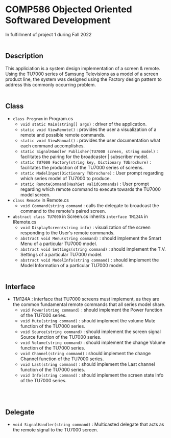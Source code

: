 # COMP586 Objected Oriented Softwared Development
In fulfillment of project 1 during Fall 2022
<br><br>
## Description
This appliciation is a system design implementation of a screen & remote. Using the TU7000 series of Samsung Televisions as a model of a screen product line, the system was designed using the Factory design pattern to address this commonly occurring problem.
<br><br>
## Class
- `class Program` in Program.cs
  - `void static Main(string[] args)` : driver of the application.
  - `static void ViewRemote()` : provides the user a visualization of a remote and possible remote commands.
  - `static void ViewManual()` : provides the user documentation what each command accomplishes.
  - `static SignalHandler Publisher(TU7000 screen, string model)` : facilitates the pairing for the broadcaster | subscriber model.
  - `static TU7000 Factory(string key, Dictionary TUbrochure)` : facilitates the production of the TU7000 series of screens.
  - `static ModelInput(Dictionary TUbrochure)` : User prompt regarding which series model of TU7000 to produce.
  - `static RemoteCommand(HashSet validCommands)` : User prompt regarding which remote command to execute towards the TU7000 model screen.
- `class Remote` in Remote.cs
  - `void Command(string command` : calls the delegate to broadcast the command to the remote's paired screen.
- `abstract class TU7000` in Screen.cs inherits `interface TM124A` in IRemote.cs
  - `void DisplayScreen(string info)` : visualization of the screen responding to the User's remote commands.
  - `abstract void Menu(string command)` : should implement the Smart Menu of a particular TU7000 model.
  - `abstract void Settings(string command)` : should implement the T.V. Settings of a particular TU7000 model.
  - `abstract void ModelInfo(string command)` : should implement the Model Information of a particular TU7000 model.
<br><br>
## Interface
- TM124A : interface that TU7000 screens must implement, as they are the common fundamental remote commands that all series model share.
  - `void Power(string command)` : should implement the Power function of the TU7000 series.
  - `void Mute(string command)` : should implement the volume Mute function of the TU7000 series.
  - `void Source(string command)` : should implement the screen signal Source function of the TU7000 series.
  - `void Volume(string command)` : should implement the change Volume function of the TU7000 series.
  - `void Channel(string command)` : should implement the change Channel function of the TU7000 series.
  - `void Last(string command)` : should implement the Last channel function of the TU7000 series.
  - `void Info(string command)` : should implement the screen state Info of the TU7000 series.

<br><br>
## Delegate
- `void SignalHandler(string command)` : Multicasted delegate that acts as the remote signal to the TU7000 screen.
<br><br>

